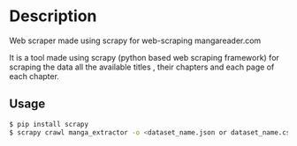 # Description 
Web scraper made using scrapy for web-scraping  mangareader.com

It is a tool made using scrapy (python based web scraping framework) for scraping the data all the available titles , their chapters and each page of each chapter.

## Usage

```sh
$ pip install scrapy
$ scrapy crawl manga_extractor -o <dataset_name.json or dataset_name.csv>
```
